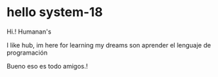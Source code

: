 # hello system-18

Hi.! Humanan's

I like hub, im here for learning my dreams son aprender el lenguaje de programación

Bueno eso es todo amigos.!
